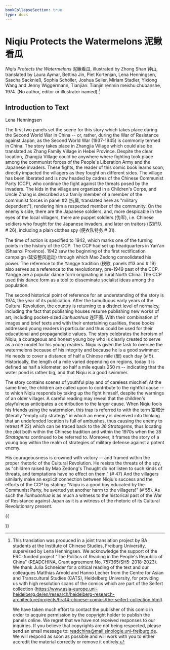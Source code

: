 ```yaml
---
bookCollapseSection: true
type: docs
---
```


# Niqiu Protects the Watermelons 泥鳅看瓜

*Niqiu Protects the Watermelons* 泥鳅看瓜, illustrated by Zhong Shan 钟山, translated by Laura Aymar, Bettina Jin, Piet Kortenjan, Lena Henningsen, Sascha Sacknieß, Sophia Schöller, Joshua Seiler, Miriam Stadler, Yixiong Wang and Jenny Wiggermann, Tianjian: Tianjin renmin meishu chubanshe, 1974. (No author, editor or illustrator named).[^1]

## Introduction to Text

Lena Henningsen

The first two panels set the scene for this story which takes place during the Second World War in China -- or, rather, during the War of Resistance against Japan, as the Second World War (1937-1945) is commonly termed in China. The story takes place in Zhangjia Village which could also be translated as Zhang Family Village in Hebei Province. Despite the clear location, Zhangjia Village could be anywhere where fighting took place among the communist forces of the People's Liberation Army and the Japanese invaders. These fights, the reader of this comic book learns soon, directly impacted the villagers as they fought on different sides. The village has been liberated and is now headed by cadres of the Chinese Communist Party (CCP), who continue the fight against the threats posed by the invaders. The kids in the village are organized in a Children's Corps, and Uncle Zhang is described as a family member of a member of the communist forces in panel #2 (抗属, translated here as "military dependent"), rendering him a respected member of the community. On the enemy's side, there are the Japanese soldiers, and, more despicable in the eyes of the local villagers, there are puppet soldiers (伪军), i.e. Chinese soldiers who fought for the Japanese invaders, and later on traitors (汉奸队 \# 26), including a plain clothes spy (便衣队特务 \# 31).

The time of action is specified to 1942, which marks one of the turning points in the history of the CCP. The CCP had set up headquarters in Yan'an (Shaanxi Province). 1942 saw the beginning of the first rectification campaign (延安整风运动) through which Mao Zedong consolidated his power. The reference to the Yangge tradition (秧歌, panels #13 and \# 19) also serves as a reference to the revolutionary, pre-1949 past of the CCP. Yangge are a popular dance form originating in rural North China. The CCP used this dance form as a tool to disseminate socialist ideas among the population.

The second historical point of reference for an understanding of the story is 1974, the year of its publication. After the tumultuous early years of the Cultural Revolution, the country is returning to a distinct level of normalcy, including the fact that publishing houses resume publishing new works of art, including pocket-sized *lianhuanhua* 连环画. With their combination of images and brief texts and with their entertaining qualities, these books addressed young readers in particular and thus could be used for their educational and propagandistic values. The story celebrates the heroism of Niqiu, a courageous and honest young boy who is clearly created to serve as a role model for his young readers. Niqiu is given the task to oversee the watermelons because of his integrity and because he is a good swimmer: He needs to cover a distance of half a Chinese mile (里) each day (# 5). Historically, the length of a mile varied depending on regions, today it is defined as half a kilometer, so half a mile equals 250 m -- indicating that the water pond is rather big, and that Niqiu is a good swimmer.

The story contains scenes of youthful play and of careless mischief. At the same time, the children are called upon to contribute to the rightful cause -- to which Niqiu responds by taking up the fight himself, despite the warnings of an older villager. A careful reading may reveal that the children's playfulness anticipates a contribution to the larger cause. When Niqiu fools his friends using the watermelon, this trap is referred to with the term 空城计 (literally "empty city strategy" in which an enemy is deceived into thinking that an undefended location is full of ambushes, thus causing the enemy to retreat \# 22) which can be traced back to the *36 Stratagems*, thus locating the plot both within the Chinese tradition and within the 1970s when the *36 Stratagems* continued to be referred to. Moreover, it frames the story of a young boy within the realm of strategies of military defense against a potent enemy.

His courageousness is crowned with victory -- and framed within the proper rhetoric of the Cultural Revolution. He resists the threats of the spy, as "children raised by Mao Zedong\'s Thought do not listen to such kinds of threats, and temptations have no effect on them." (# 47) And the villagers similarly make an explicit connection between Niqiu's success and the efforts of the CCP by stating: "Niqiu is a good boy educated by the Communist Party, he averted yet another harm to the villagers!" (# 55). As such the *lianhuanhua* is as much a witness to the historical past of the War of Resistance against Japan as it is a witness of the rhetoric of its Cultural Revolutionary present.

{{<section>}}

[^1]: This translation was produced in a joint translation project by BA students at the Institute of Chinese Studies, Freiburg University, supervised by Lena Henningsen. We acknowledge the support of the ERC-funded project "The Politics of Reading in the People's Republic of China" (READCHINA, Grant agreement No. 757365/SH5: 2018-2023). We thank Julia Schneider for a critical reading of the text and our colleagues Matthias Arnold and Hanno Lecher from the Centre for Asian and Transcultural Studies (CATS), Heidelberg University, for providing us with high resolution scans of the comics which are part of the Seifert collection (<https://www.asia-europe.uni-heidelberg.de/en/research/heidelberg-research-architecture/projects/hra14-chinese-comics/the-seifert-collection.html>).

    We have taken much effort to contact the publisher of this comic in order to acquire permission by the copyright holder to publish the panels online. We regret that we have not received responses to our inquiries. If you believe that copyrights are not being respected, please send an email message to: readchina@mail.sinologie.uni-freiburg.de. We will respond as soon as possible and will work with you to either accredit the material correctly or remove it entirely.
